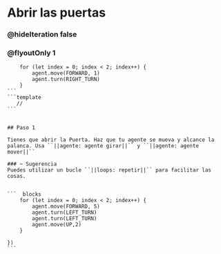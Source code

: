 # Abrir las puertas
### @hideIteration false 
### @flyoutOnly 1


```` ghost
    for (let index = 0; index < 2; index++) {
        agent.move(FORWARD, 1)
        agent.turn(RIGHT_TURN)
    }
```
```template
   //     
```


## Paso 1

Tienes que abrir la Puerta. Haz que tu agente se mueva y alcance la palanca. Usa ``||agente: agente girar||`` y ``||agente: agente mover||``

### ~ Sugerencia 
Puedes utilizar un bucle ``||loops: repetir||`` para facilitar las cosas.


```  blocks
    for (let index = 0; index < 2; index++) {
        agent.move(FORWARD, 5)
        agent.turn(LEFT_TURN)
        agent.turn(LEFT_TURN)
        agent.move(UP,2)
    }
         
})
```

